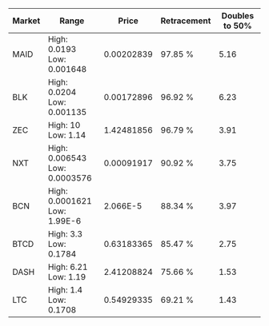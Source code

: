 | Market | Range | Price| Retracement | Doubles to 50% |
| --- | --- | --- | --- | --- |
| MAID | High: 0.0193<br />Low: 0.001648 | 0.00202839 | 97.85 % | 5.16 |
| BLK | High: 0.0204<br />Low: 0.001135 | 0.00172896 | 96.92 % | 6.23 |
| ZEC | High: 10<br />Low: 1.14 | 1.42481856 | 96.79 % | 3.91 |
| NXT | High: 0.006543<br />Low: 0.0003576 | 0.00091917 | 90.92 % | 3.75 |
| BCN | High: 0.0001621<br />Low: 1.99E-6 | 2.066E-5 | 88.34 % | 3.97 |
| BTCD | High: 3.3<br />Low: 0.1784 | 0.63183365 | 85.47 % | 2.75 |
| DASH | High: 6.21<br />Low: 1.19 | 2.41208824 | 75.66 % | 1.53 |
| LTC | High: 1.4<br />Low: 0.1708 | 0.54929335 | 69.21 % | 1.43 |
